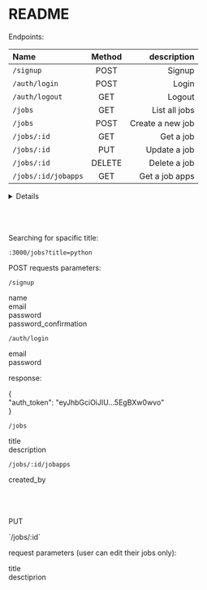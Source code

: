# README

Endpoints: 

| Name | Method | description |
| :---         |     :---:      |          ---: |
| `/signup`   | POST    | Signup    |
| `/auth/login`     | POST       | Login      |
| `/auth/logout`     | GET       | Logout      |
| `/jobs`     | GET       | List all jobs      |
| `/jobs`     | POST       | Create a new job      |
| `/jobs/:id`     | GET       | Get a job      |
| `/jobs/:id`     | PUT       | Update a job      |
| `/jobs/:id`     | DELETE       | Delete a job      |
| `/jobs/:id/jobapps`     | GET       | Get a job apps      |



<details>Examples:</details>

<br>
<br>
<br>

<p>
Searching for spacific title:
<p>
	
`:3000/jobs?title=python`
	
</p>
</p>


<p>
POST requests parameters:
</p>
<p>
	
`/signup`

<p>
name
<br>
email
<br>
password
<br>
password_confirmation

</p>

</p>
<p>

`/auth/login`

<p>
email
<br>
password
<br>
</p>

response:

{
<br>
"auth_token": "eyJhbGciOiJIU...5EgBXw0wvo"
<br>
}
</p>
<p>

`/jobs`

<p>
title
<br>
description
<br>
</p>

</p>
<p>

`/jobs/:id/jobapps`

<p>
	created_by
</p>
</p>
	

<p>
<br>
<br>
<br>
PUT <p>`/jobs/:id` </p> request parameters (user can edit their jobs only):

<p>
title
<br>
desctiprion
</p>
</p>

